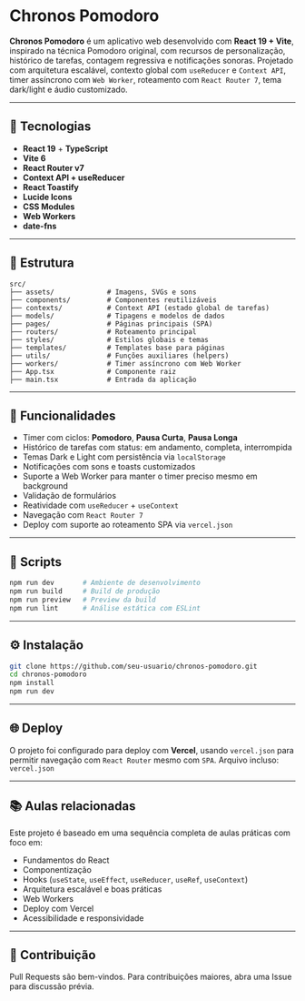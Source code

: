 # Chronos Pomodoro

**Chronos Pomodoro** é um aplicativo web desenvolvido com **React 19 + Vite**,
inspirado na técnica Pomodoro original, com recursos de personalização,
histórico de tarefas, contagem regressiva e notificações sonoras. Projetado com
arquitetura escalável, contexto global com `useReducer` e `Context API`, timer
assíncrono com `Web Worker`, roteamento com `React Router 7`, tema dark/light e
áudio customizado.

---

## 🚀 Tecnologias

- **React 19** + **TypeScript**
- **Vite 6**
- **React Router v7**
- **Context API + useReducer**
- **React Toastify**
- **Lucide Icons**
- **CSS Modules**
- **Web Workers**
- **date-fns**

---

## 📁 Estrutura

```
src/
├── assets/             # Imagens, SVGs e sons
├── components/         # Componentes reutilizáveis
├── contexts/           # Context API (estado global de tarefas)
├── models/             # Tipagens e modelos de dados
├── pages/              # Páginas principais (SPA)
├── routers/            # Roteamento principal
├── styles/             # Estilos globais e temas
├── templates/          # Templates base para páginas
├── utils/              # Funções auxiliares (helpers)
├── workers/            # Timer assíncrono com Web Worker
├── App.tsx             # Componente raiz
├── main.tsx            # Entrada da aplicação
```

---

## 🧠 Funcionalidades

- Timer com ciclos: **Pomodoro**, **Pausa Curta**, **Pausa Longa**
- Histórico de tarefas com status: em andamento, completa, interrompida
- Temas Dark e Light com persistência via `localStorage`
- Notificações com sons e toasts customizados
- Suporte a Web Worker para manter o timer preciso mesmo em background
- Validação de formulários
- Reatividade com `useReducer` + `useContext`
- Navegação com `React Router 7`
- Deploy com suporte ao roteamento SPA via `vercel.json`

---

## 🧪 Scripts

```bash
npm run dev       # Ambiente de desenvolvimento
npm run build     # Build de produção
npm run preview   # Preview da build
npm run lint      # Análise estática com ESLint
```

---

## ⚙️ Instalação

```bash
git clone https://github.com/seu-usuario/chronos-pomodoro.git
cd chronos-pomodoro
npm install
npm run dev
```

---

## 🌐 Deploy

O projeto foi configurado para deploy com **Vercel**, usando `vercel.json` para
permitir navegação com `React Router` mesmo com `SPA`. Arquivo incluso:
`vercel.json`

---

## 📚 Aulas relacionadas

Este projeto é baseado em uma sequência completa de aulas práticas com foco em:

- Fundamentos do React
- Componentização
- Hooks (`useState`, `useEffect`, `useReducer`, `useRef`, `useContext`)
- Arquitetura escalável e boas práticas
- Web Workers
- Deploy com Vercel
- Acessibilidade e responsividade

---

## 🤝 Contribuição

Pull Requests são bem-vindos. Para contribuições maiores, abra uma Issue para
discussão prévia.
